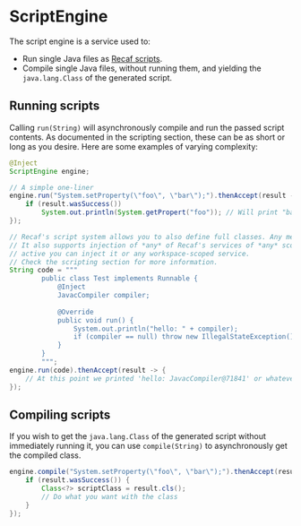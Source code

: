 # ScriptEngine

The script engine is a service used to:

* Run single Java files as [Recaf scripts](../../plugins-and-scripts/scripts.md).
* Compile single Java files, without running them, and yielding the `java.lang.Class` of the generated script.

## Running scripts

Calling `run(String)` will asynchronously compile and run the passed script contents. As documented in the scripting section, these can be as short or long as you desire. Here are some examples of varying complexity:

```java
@Inject
ScriptEngine engine;

// A simple one-liner
engine.run("System.setProperty(\"foo\", \"bar\");").thenAccept(result -> {
    if (result.wasSuccess())
        System.out.println(System.getPropert("foo")); // Will print "bar"
});

// Recaf's script system allows you to also define full classes. Any method 'void run()' will be executed.
// It also supports injection of *any* of Recaf's services of *any* scope. If a workspace is currently
// active you can inject it or any workspace-scoped service.
// Check the scripting section for more information.
String code = """
		public class Test implements Runnable {
			@Inject
			JavacCompiler compiler;
			
			@Override
			public void run() {
				System.out.println("hello: " + compiler);
				if (compiler == null) throw new IllegalStateException();
			}
		}
    	""";
engine.run(code).thenAccept(result -> {
    // At this point we printed 'hello: JavacCompiler@71841' or whatever the instance hash is at the moment.
});
```

## Compiling scripts

If you wish to get the `java.lang.Class` of the generated script without immediately running it, you can use `compile(String)` to asynchronously get the compiled class.

```java
engine.compile("System.setProperty(\"foo\", \"bar\");").thenAccept(result -> {
    if (result.wasSuccess()) {
        Class<?> scriptClass = result.cls();
        // Do what you want with the class
    }
});
```